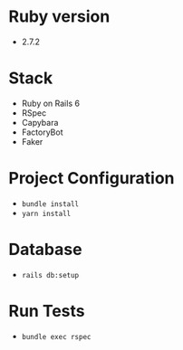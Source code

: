 # Ruby version

- 2.7.2

# Stack

- Ruby on Rails 6
- RSpec
- Capybara
- FactoryBot
- Faker

# Project Configuration

- `bundle install`
- `yarn install`

# Database

- `rails db:setup`

# Run Tests

- `bundle exec rspec`

